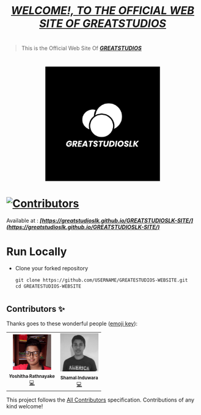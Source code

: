 # <div align="center"><a href="https://greatstudioslk.github.io/GREATSTUDIOSLK-SITE/"><b><i>WELCOME!, TO THE OFFICIAL WEB SITE OF GREATSTUDIOS</i></b></a></div> 

#
> This is the Official Web Site Of <a href="https://greatstudioslk.github.io/GREATSTUDIOSLK-SITE/"><b><i>GREATSTUDIOS</i></b></a>

#
<div align="center"><img src="Images/GREATSTUDIOSLK.png" width="300px"></div>

# [![Contributors](https://img.shields.io/badge/Contributors-2-lawngreen.svg?style=flat-square)](#contributors-)

Available at :  <b><i>[https://greatstudioslk.github.io/GREATSTUDIOSLK-SITE/](https://greatstudioslk.github.io/GREATSTUDIOSLK-SITE/)</i></b>

#
# Run Locally

- Clone your forked repository
    
    ```
    git clone https://github.com/USERNAME/GREATESTUDIOS-WEBSITE.git
    cd GREATESTUDIOS-WEBSITE
    ```
     
#
## Contributors ✨

Thanks goes to these wonderful people ([emoji key](https://allcontributors.org/docs/en/emoji-key)):

<!-- ALL-CONTRIBUTORS-LIST:START - Do not remove or modify this section -->
<!-- prettier-ignore-start -->
<!-- markdownlint-disable -->
<table>
  <tr>
    <td align="center"><a href="https://yoshitharathnayake.w3spaces.com/Index.html"><img src="Images/Yoshitha Rathnayake 11.jpg" width="100px;" alt="Yoshitha Rathnayake"/><br/><sub><b>Yoshitha Rathnayake</b></sub></a><br/><a href="https://github.com/greatstudioslk/greatstudios/commits?author=YoshithaRathnayake" title="Code">💻</a></td>
    <td align="center"><a href="https://www.shamalinduwara.lk"><img src="Images/Shamal Induwara.jpeg" width="100px;" alt="Shamal Induwara"/><br/><sub><b>Shamal Induwara</b></sub></a><br/><a href="https://github.com/greatstudioslk/greatstudios/commits?author=shamalthegreat" title="Code">💻</a></td>  
  </tr> 
</table>

<!-- markdownlint-restore -->
<!-- prettier-ignore-end -->

<!-- ALL-CONTRIBUTORS-LIST:END -->

This project follows the [All Contributors](https://github.com/all-contributors/all-contributors) specification. Contributions of any kind welcome!


